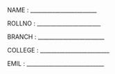 NAME : ________________________

ROLLNO : _______________________

BRANCH : ________________________

COLLEGE : _________________________

EMIL : ____________________________
